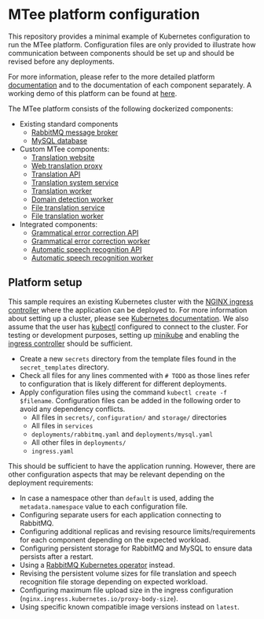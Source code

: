 # MTee platform configuration

This repository provides a minimal example of Kubernetes configuration to run the MTee platform. Configuration files are
only provided to illustrate how communication between components should be set up and should be revised before any
deployments.

For more information, please refer to the more detailed
platform [documentation](https://github.com/Project-MTee/mtee-platform/wiki) and to the documentation of each component
separately. A working demo of this platform can be found at [here](https://mt.cs.ut.ee).

The MTee platform consists of the following dockerized components:

- Existing standard components
    - [RabbitMQ message broker](https://www.rabbitmq.com/)
    - [MySQL database](https://www.mysql.com/)
- Custom MTee components:
    - [Translation website](https://ghcr.io/project-mtee/website)
    - [Web translation proxy](https://ghcr.io/project-mtee/web-proxy)
    - [Translation API](https://ghcr.io/project-mtee/translation-api-service)
    - [Translation system service](https://ghcr.io/project-mtee/translation-system-service)
    - [Translation worker](https://ghcr.io/project-mtee/translation-worker)
    - [Domain detection worker](https://ghcr.io/project-mtee/domain-detection-worker)
    - [File translation service](https://ghcr.io/project-mtee/file-translation-service)
    - [File translation worker](https://ghcr.io/project-mtee/file-translation-worker)
- Integrated components:
    - [Grammatical error correction API](https://ghcr.io/tartunlp/grammar-api)
    - [Grammatical error correction worker](https://ghcr.io/tartunlp/grammar-worker)
    - [Automatic speech recognition API](https://ghcr.io/tartunlp/speech-to-text-api)
    - [Automatic speech recognition worker](https://ghcr.io/tartunlp/speech-to-text-worker)

## Platform setup

This sample requires an existing Kubernetes cluster with
the [NGINX ingress controller](https://kubernetes.github.io/ingress-nginx/deploy/) where the application can be deployed
to. For more information about setting up a cluster, please
see [Kubernetes documentation](https://kubernetes.io/docs/setup/). We also assume that the user
has [kubectl](https://kubernetes.io/docs/tasks/tools/) configured to connect to the cluster. For testing or development 
purposes, setting up [minikube](https://minikube.sigs.k8s.io/docs/start/) and enabling the 
[ingress controller](https://kubernetes.github.io/ingress-nginx/deploy/#minikube) should be sufficient.

- Create a new `secrets` directory from the template files found in the `secret_templates` directory.
- Check all files for any lines commented with `# TODO` as those lines refer to configuration that is likely different
  for different deployments.
- Apply configuration files using the command `kubectl create -f $filename`. Configuration files can be added in the
  following order to avoid any dependency conflicts.
    - All files in `secrets/`, `configuration/` and `storage/` directories
    - All files in `services`
    - `deployments/rabbitmq.yaml` and `deployments/mysql.yaml`
    - All other files in `deployments/`
    - `ingress.yaml`

This should be sufficient to have the application running. However, there are other configuration aspects that may be
relevant depending on the deployment requirements:

- In case a namespace other than `default` is used, adding the `metadata.namespace` value to each configuration file.
- Configuring separate users for each application connecting to RabbitMQ.
- Configuring additional replicas and revising resource limits/requirements for each component depending on the expected
  workload.
- Configuring persistent storage for RabbitMQ and MySQL to ensure data persists after a restart.
- Using a [RabbitMQ Kubernetes operator](https://kubernetes.github.io/ingress-nginx/deploy/) instead.
- Revising the persistent volume sizes for file translation and speech recognition file storage depending on expected
  workload.
- Configuring maximum file upload size in the ingress configuration (`nginx.ingress.kubernetes.io/proxy-body-size`).
- Using specific known compatible image versions instead on `latest`. 
